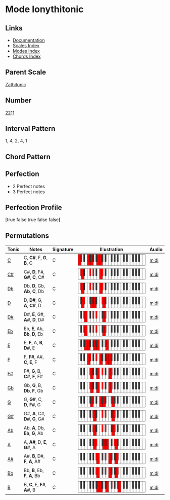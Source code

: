 # Mode Ionythitonic

## Links

- [Documentation](README.md)
- [Scales Index](Scales.md)
- [Modes Index](Modes.md)
- [Chords Index](Chords.md)

## Parent Scale

[Zathitonic](ScaleZathitonic.md)

## Number

[2211](https://ianring.com/musictheory/scales/2211)

## Interval Pattern

1, 4, 2, 4, 1

## Chord Pattern



## Perfection

- 2 Perfect notes
- 3 Perfect notes

## Perfection Profile

[true false true false false]

## Permutations

| Tonic | Notes | Signature | Illustration | Audio |
|-------|-------|-----------|--------------|-------|
| [C](ModeCNaturalIonythitonic.md) | C, **C#**, F, **G**, **B**, C | C | ![CNaturalIonythitonic](ModeCNaturalIonythitonic.png) | [midi](https://github.com/edipermadi/music/blob/main/docs/ModeCNaturalIonythitonic.mid?raw=true) |
| [C#](ModeCSharpIonythitonic.md) | C#, **D**, F#, **G#**, **C**, C# | C | ![CSharpIonythitonic](ModeCSharpIonythitonic.png) | [midi](https://github.com/edipermadi/music/blob/main/docs/ModeCSharpIonythitonic.mid?raw=true) |
| [Db](ModeDFlatIonythitonic.md) | Db, **D**, Gb, **Ab**, **C**, Db | C | ![DFlatIonythitonic](ModeDFlatIonythitonic.png) | [midi](https://github.com/edipermadi/music/blob/main/docs/ModeDFlatIonythitonic.mid?raw=true) |
| [D](ModeDNaturalIonythitonic.md) | D, **D#**, G, **A**, **C#**, D | C | ![DNaturalIonythitonic](ModeDNaturalIonythitonic.png) | [midi](https://github.com/edipermadi/music/blob/main/docs/ModeDNaturalIonythitonic.mid?raw=true) |
| [D#](ModeDSharpIonythitonic.md) | D#, **E**, G#, **A#**, **D**, D# | C | ![DSharpIonythitonic](ModeDSharpIonythitonic.png) | [midi](https://github.com/edipermadi/music/blob/main/docs/ModeDSharpIonythitonic.mid?raw=true) |
| [Eb](ModeEFlatIonythitonic.md) | Eb, **E**, Ab, **Bb**, **D**, Eb | C | ![EFlatIonythitonic](ModeEFlatIonythitonic.png) | [midi](https://github.com/edipermadi/music/blob/main/docs/ModeEFlatIonythitonic.mid?raw=true) |
| [E](ModeENaturalIonythitonic.md) | E, **F**, A, **B**, **D#**, E | C | ![ENaturalIonythitonic](ModeENaturalIonythitonic.png) | [midi](https://github.com/edipermadi/music/blob/main/docs/ModeENaturalIonythitonic.mid?raw=true) |
| [F](ModeFNaturalIonythitonic.md) | F, **F#**, A#, **C**, **E**, F | C | ![FNaturalIonythitonic](ModeFNaturalIonythitonic.png) | [midi](https://github.com/edipermadi/music/blob/main/docs/ModeFNaturalIonythitonic.mid?raw=true) |
| [F#](ModeFSharpIonythitonic.md) | F#, **G**, B, **C#**, **F**, F# | C | ![FSharpIonythitonic](ModeFSharpIonythitonic.png) | [midi](https://github.com/edipermadi/music/blob/main/docs/ModeFSharpIonythitonic.mid?raw=true) |
| [Gb](ModeGFlatIonythitonic.md) | Gb, **G**, B, **Db**, **F**, Gb | C | ![GFlatIonythitonic](ModeGFlatIonythitonic.png) | [midi](https://github.com/edipermadi/music/blob/main/docs/ModeGFlatIonythitonic.mid?raw=true) |
| [G](ModeGNaturalIonythitonic.md) | G, **G#**, C, **D**, **F#**, G | C | ![GNaturalIonythitonic](ModeGNaturalIonythitonic.png) | [midi](https://github.com/edipermadi/music/blob/main/docs/ModeGNaturalIonythitonic.mid?raw=true) |
| [G#](ModeGSharpIonythitonic.md) | G#, **A**, C#, **D#**, **G**, G# | C | ![GSharpIonythitonic](ModeGSharpIonythitonic.png) | [midi](https://github.com/edipermadi/music/blob/main/docs/ModeGSharpIonythitonic.mid?raw=true) |
| [Ab](ModeAFlatIonythitonic.md) | Ab, **A**, Db, **Eb**, **G**, Ab | C | ![AFlatIonythitonic](ModeAFlatIonythitonic.png) | [midi](https://github.com/edipermadi/music/blob/main/docs/ModeAFlatIonythitonic.mid?raw=true) |
| [A](ModeANaturalIonythitonic.md) | A, **A#**, D, **E**, **G#**, A | C | ![ANaturalIonythitonic](ModeANaturalIonythitonic.png) | [midi](https://github.com/edipermadi/music/blob/main/docs/ModeANaturalIonythitonic.mid?raw=true) |
| [A#](ModeASharpIonythitonic.md) | A#, **B**, D#, **F**, **A**, A# | C | ![ASharpIonythitonic](ModeASharpIonythitonic.png) | [midi](https://github.com/edipermadi/music/blob/main/docs/ModeASharpIonythitonic.mid?raw=true) |
| [Bb](ModeBFlatIonythitonic.md) | Bb, **B**, Eb, **F**, **A**, Bb | C | ![BFlatIonythitonic](ModeBFlatIonythitonic.png) | [midi](https://github.com/edipermadi/music/blob/main/docs/ModeBFlatIonythitonic.mid?raw=true) |
| [B](ModeBNaturalIonythitonic.md) | B, **C**, E, **F#**, **A#**, B | C | ![BNaturalIonythitonic](ModeBNaturalIonythitonic.png) | [midi](https://github.com/edipermadi/music/blob/main/docs/ModeBNaturalIonythitonic.mid?raw=true) |
